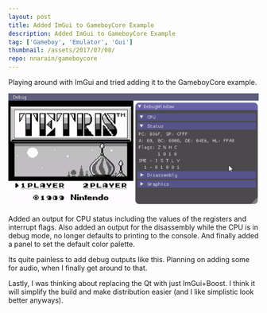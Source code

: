 ```yaml
---
layout: post
title: Added ImGui to GameboyCore Example
description: Added ImGui to GameboyCore Example
tag: ['Gameboy', 'Emulator', 'Gui']
thumbnail: /assets/2017/07/08/
repo: nnarain/gameboycore
---
```


Playing around with ImGui and tried adding it to the GameboyCore example.

![Image not found!](/assets/2017/07/08/cap.gif)

Added an output for CPU status including the values of the registers and interrupt flags.
Also added an output for the disassembly while the CPU is in debug mode, no longer defaults to printing to the console.
And finally added a panel to set the default color palette.

Its quite painless to add debug outputs like this. Planning on adding some for audio, when I finally get around to that.

Lastly, I was thinking about replacing the Qt with just ImGui+Boost. I think it will simplify the build and make distribution easier (and I like simplistic look better anyways).
